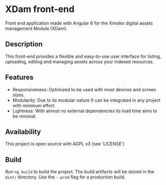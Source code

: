 # XDam front-end

Front end application made with Angular 6 for the Ximdex digital assets management Module (XDam).

## Description

This front-end provides a flexible and easy-to-use user interface for listing, uploading, editing and managing assets across your indexed resources.

## Features

* Responsiveness: Optimized to be used with most devices and screen sizes.
* Modularity: Due to its modular nature It can be integrated in any project with minimum effort.
* Lightness: With almost no external dependencies its load time aims to be minimal.

## Availability

This project is open source with AGPL v3 (see 'LICENSE')

## Build

Run `ng build` to build the project. The build artifacts will be stored in the `dist/` directory. Use the `--prod` flag for a production build.
